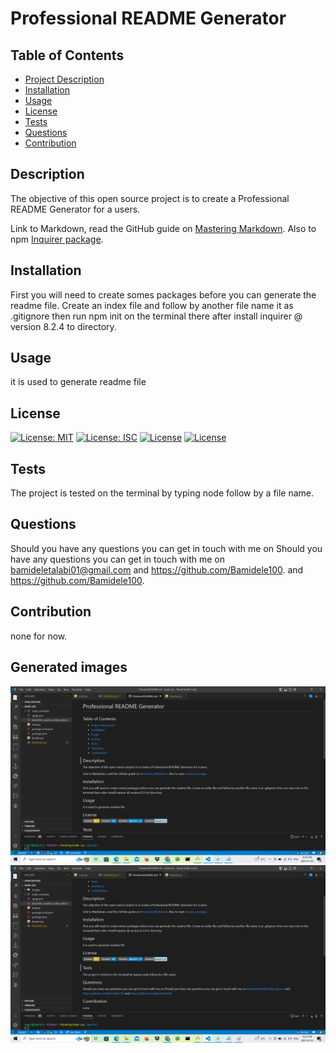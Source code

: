 
# Professional README Generator
    
## Table of Contents
- [Project Description](#Description)
- [Installation](#Installation)
- [Usage](#Usage)
- [License](#License)
- [Tests](#Tests)
- [Questions](#Questions)
- [Contribution](#Contribution)
    
## Description
The objective of this open source project is to create a Professional README Generator for a users.


Link to Markdown, read the GitHub guide on [Mastering Markdown](https://www.markdownguide.org/basic-syntax/). Also to npm [Inquirer package](https://www.npmjs.com/package/inquirer/v/8.2.4).


## Installation
 First you will need to create somes packages before you can generate the readme file. Create an index file and follow by another file name it as .gitignore then run npm init on the terminal there after install inquirer @ version 8.2.4 to directory. 
 
## Usage
it is used to generate readme file
    
## License
[![License: MIT](https://img.shields.io/badge/License-MIT-yellow.svg)](https://choosealicense.com/licenses/mit/)
[![License: ISC](https://img.shields.io/badge/License-ISC-blue.svg)](https://opensource.org/licenses/ISC)
[![License](https://img.shields.io/badge/License-Apache_2.0-blue.svg)](https://opensource.org/licenses/Apache-2.0)
[![License](https://img.shields.io/badge/License-Boost_1.0-lightblue.svg)](https://www.boost.org/LICENSE_1_0.txt)
    
## Tests
The project is tested on the terminal by typing node follow by a file name.

## Questions
Should you have any questions you can get in touch with me on Should you have any questions you can get in touch with me on bamideletalabi01@gmail.com and https://github.com/Bamidele100. and https://github.com/Bamidele100.

## Contribution
none for now.

## Generated images
![alt text](./images/image1.png)
![alt text](./images/image2.png)
